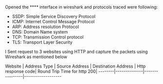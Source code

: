 Opened the **** interface in wireshark and protocols traced were following:
- SSDP: Simple Service Discovery Protocol
- ICMP: Internet Control Message Protocol
- ARP: Address resolution Protocol
- DNS: Domain Name system
- TCP: Transmission Control protocol
- TLS: Transport Layer Security

I Sent request to 3 websites using HTTP and capture the packets using Wireshark as mentioned below

Website | Address Type | Source Address | Destination Address | Http response code| Round Trip Time for http 200| 
--------|--------------|----------------|-------------------

